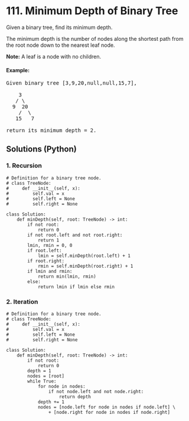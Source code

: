 # 111. Minimum Depth of Binary Tree
Given a binary tree, find its minimum depth.

The minimum depth is the number of nodes along the shortest path from the root node down to the nearest leaf node.

**Note:** A leaf is a node with no children.

#### Example:
<pre>
Given binary tree [3,9,20,null,null,15,7],

    3
   / \
  9  20
    /  \
   15   7

return its minimum depth = 2.
</pre>

## Solutions (Python)

### 1. Recursion
```Python3
# Definition for a binary tree node.
# class TreeNode:
#     def __init__(self, x):
#         self.val = x
#         self.left = None
#         self.right = None

class Solution:
    def minDepth(self, root: TreeNode) -> int:
        if not root:
            return 0
        if not root.left and not root.right:
            return 1
        lmin, rmin = 0, 0
        if root.left:
            lmin = self.minDepth(root.left) + 1
        if root.right:
            rmin = self.minDepth(root.right) + 1
        if lmin and rmin:
            return min(lmin, rmin)
        else:
            return lmin if lmin else rmin
```

### 2. Iteration
```Python3
# Definition for a binary tree node.
# class TreeNode:
#     def __init__(self, x):
#         self.val = x
#         self.left = None
#         self.right = None

class Solution:
    def minDepth(self, root: TreeNode) -> int:
        if not root:
            return 0
        depth = 1
        nodes = [root]
        while True:
            for node in nodes:
                if not node.left and not node.right:
                    return depth
            depth += 1
            nodes = [node.left for node in nodes if node.left] \
                + [node.right for node in nodes if node.right]
```
